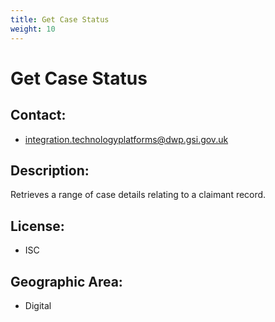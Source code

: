```yaml
---
title: Get Case Status
weight: 10
---
```


# Get Case Status

## Contact:
 - [integration.technologyplatforms@dwp.gsi.gov.uk](mailto:integration.technologyplatforms@dwp.gsi.gov.uk)

## Description:
Retrieves a range of case details relating to a claimant record.

## License:
 - ISC

## Geographic Area:
 - Digital

